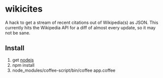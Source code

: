 wikicites
=========

A hack to get a stream of recent citations out of Wikipedia(s) as JSON. This 
currently hits the Wikipedia API for a diff of almost every update, so it may 
not be sane.

Install
-------

1. get [nodejs](http://nodejs.org)
1. npm install
1. node_modules/coffee-script/bin/coffee app.coffee
